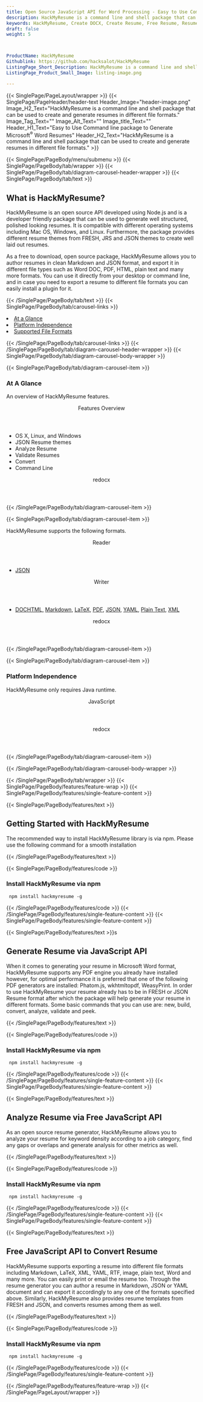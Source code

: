 ```yaml
---
title: Open Source JavaScript API for Word Processing - Easy to Use Command line package to Generate Word
description: HackMyResume is a command line and shell package that can be used to create and generate resumes in different file formats
keywords: HackMyResume, Create DOCX, Create Resume, Free Resume, Resume API, Analyze Resume, Free API, Free APIs, Free JavaScript APIs, Free DOCX APIs, Free DOCX JavaScript API, Open Source JavaScript API, JavaScript APIS, Create DOCX using JavaScript, Convert DOCX using JQuery, Angualr, JS, Free JS API, JS API
draft: false
weight: 5



ProductName: HackMyResume
Githublink: https://github.com/hacksalot/HackMyResume
ListingPage_Short_Description: HackMyResume is a command line and shell package that can be used to create and generate resumes in different file formats.
ListingPage_Product_Small_Image: listing-image.png 

---
```


{{< SinglePage/PageLayout/wrapper >}}
{{< SinglePage/PageHeader/header-text
Header_Image="header-image.png"
Image_H2_Text="HackMyResume is a command line and shell package that can be used to create and generate resumes in different file formats."
Image_Tag_Text=""
Image_Alt_Text=""
Image_title_Text=""
Header_H1_Text="Easy to Use Command line package to Generate Microsoft<sup>®</sup> Word Resumes"
Header_H2_Text="HackMyResume is a command line and shell package that can be used to create and generate resumes in different file formats." >}}

{{< SinglePage/PageBody/menu/submenu >}}
{{< SinglePage/PageBody/tab/wrapper >}}
{{< SinglePage/PageBody/tab/diagram-carousel-header-wrapper >}}
{{< SinglePage/PageBody/tab/text >}}



<h2 class="h2title">What is HackMyResume?</h2>
<p>HackMyResume is an open source API developed using Node.js and is a developer friendly package that can be used to generate well structured, polished looking resumes. It is compatible with different operating systems including Mac OS, Windows, and Linux. Furthermore, the package provides different resume themes from FRESH, JRS and JSON themes to create well laid out resumes.</p>
<p>As a free to download, open source package, HackMyResume allows you to author resumes in clean Markdown and JSON format, and export it in different file types such as Word DOC, PDF, HTML, plain text and many more formats. You can use it directly from your desktop or command line, and in case you need to export a resume to different file formats you can easily install a plugin for it.</p>

{{< /SinglePage/PageBody/tab/text >}}
{{< SinglePage/PageBody/tab/carousel-links >}}

<li data-target="#diagramcarousel" data-slide-to="0"><a href="#">At a Glance</a></li>
<li data-target="#diagramcarousel" data-slide-to="2"><a href="#">Platform Independence</a></li>
<li data-target="#diagramcarousel" data-slide-to="1"><a class="activetab" href="#">Supported File Formats</a></li>


{{< /SinglePage/PageBody/tab/carousel-links >}}
{{< /SinglePage/PageBody/tab/diagram-carousel-header-wrapper >}}
{{< SinglePage/PageBody/tab/diagram-carousel-body-wrapper >}}

{{< SinglePage/PageBody/tab/diagram-carousel-item >}}
<h3>At A Glance</h3>
<p>An overview of HackMyResume features.</p>
<div class="diagram1 d1-poi">
<div class="d1-row">
<div class="d1-col d1-right"><header>Features Overview</header>
<ul>
<li>OS X, Linux, and Windows</li>
<li>JSON Resume themes</li>
<li>Analyze Resume</li>
<li>Validate Resumes</li>
<li>Convert</li>
<li>Command Line</li>
</ul>
</div>
</div>
<!--/row-->
<div class="d1-logo" style="border: none;"><header>redocx</header><footer><small></small></footer></div>
<!--/logo--></div>
<!--/diagram1-->
{{< /SinglePage/PageBody/tab/diagram-carousel-item >}}

{{< SinglePage/PageBody/tab/diagram-carousel-item >}}
<p>HackMyResume supports the following formats.</p>
<div class="diagram1 d2 d1-poi">
<div class="d1-row">
<div class="d1-col d1-left"><header><i class="fa fa-arrows-v"> </i> Reader</header>
<ul>
<li><a href="https://docs.fileformat.com/web/json/">JSON</a></li>
</ul>
</div>
<!--/left-->
<div class="d1-col d1-right"><header><i class="fa fa-long-arrow-down"> </i> Writer</header>
<ul>
<li><a href="https://docs.fileformat.com/word-processing/doc/">DOC</a><a href="https://docs.fileformat.com/web/html/">HTML,</a> <a href="https://docs.fileformat.com/word-processing/md/">Markdown</a>, <a href="https://docs.fileformat.com/page-description-language/tex/">LaTeX</a>, <a href="https://docs.fileformat.com/pdf/">PDF</a>, <a href="https://docs.fileformat.com/web/json/">JSON</a>, <a href="https://docs.fileformat.com/programming/yaml/">YAML</a>, <a href="https://docs.fileformat.com/word-processing/txt/">Plain Text</a>, <a href="https://docs.fileformat.com/web/xml/">XML</a></li>
</ul>
</div>
<!--/right--></div>
<!--/row-->
<div class="d1-logo" style="border: none;"><header>redocx</header><footer><small></small></footer></div>
<!--/logo--></div>
<!--/diagram2-->
{{< /SinglePage/PageBody/tab/diagram-carousel-item >}}

{{< SinglePage/PageBody/tab/diagram-carousel-item >}}
<h3>Platform Independence</h3>
<p>HackMyResume only requires Java runtime.</p>
<div class="diagram1 d1-poi">
<div class="d1-row">
<div class="d1-col d1-left"><header><i class="fa fa-cubes"> </i>JavaScript</header></div>
<!--/left-->
<div class="d1-col d1-right"> </div>
<!--/right--></div>
<!--/row-->
<div class="d1-logo" style="border: none;"><header>redocx</header><footer><small></small></footer></div>
<!--/logo--></div>
<!--/diagram2 -->
{{< /SinglePage/PageBody/tab/diagram-carousel-item >}}

{{< /SinglePage/PageBody/tab/diagram-carousel-body-wrapper >}}

{{< /SinglePage/PageBody/tab/wrapper >}}
{{< SinglePage/PageBody/features/feature-wrap >}}
{{< SinglePage/PageBody/features/single-feature-content >}}

{{< SinglePage/PageBody/features/text >}}
<h2 class="h2title">Getting Started with HackMyResume</h2>
<p>The recommended way to install HackMyResume library is via npm. Please use the following command for a smooth installation</p>
{{< /SinglePage/PageBody/features/text >}}

{{< SinglePage/PageBody/features/code >}}
<h3><strong>Install HackMyResume via npm</strong></h3>
<pre><code class="html"> npm install hackmyresume -g </code></pre>


{{< /SinglePage/PageBody/features/code >}}
{{< /SinglePage/PageBody/features/single-feature-content >}}
{{< SinglePage/PageBody/features/single-feature-content >}}

{{< SinglePage/PageBody/features/text >}}s
<h2 class="h2title">Generate Resume via JavaScript API</h2>
<p>When it comes to generating your resume in Microsoft Word format, HackMyResume supports any PDF engine you already have installed however, for optimal performance it is preferred that one of the following PDF generators are installed: Phatom.js, wkhtmltopdf, WeasyPrint. In order to use HackMyResume your resume already has to be in FRESH or JSON Resume format after which the package will help generate your resume in different formats. Some basic commands that you can use are: new, build, convert, analyze, validate and peek.</p>

{{< /SinglePage/PageBody/features/text >}}

{{< SinglePage/PageBody/features/code >}}
<h3><strong>Install HackMyResume via npm</strong></h3>
<pre><code class="html"> npm install hackmyresume -g </code></pre>



{{< /SinglePage/PageBody/features/code >}}
{{< /SinglePage/PageBody/features/single-feature-content >}}
{{< SinglePage/PageBody/features/single-feature-content >}}

{{< SinglePage/PageBody/features/text >}}
<h2 class="h2title">Analyze Resume via Free JavaScript API</h2>
<p>As an open source resume generator, HackMyResume allows you to analyze your resume for keyword density according to a job category, find any gaps or overlaps and generate analysis for other metrics as well.</p>

{{< /SinglePage/PageBody/features/text >}}

{{< SinglePage/PageBody/features/code >}}
<h3><strong>Install HackMyResume via npm</strong></h3>
<pre><code class="html"> npm install hackmyresume -g </code></pre>

{{< /SinglePage/PageBody/features/code >}}
{{< /SinglePage/PageBody/features/single-feature-content >}}
{{< SinglePage/PageBody/features/single-feature-content >}}

{{< SinglePage/PageBody/features/text >}}
<h2 class="h2title">Free JavaScript API to Convert Resume</h2>
<p>HackMyResume supports exporting a resume into different file formats including Markdown, LaTeX, XML, YAML, RTF, image, plain text, Word and many more. You can easily print or email the resume too. Through the resume generator you can author a resume in Markdown, JSON or YAML document and can export it accordingly to any one of the formats specified above. Similarly, HackMyResume also provides resume templates from FRESH and JSON, and converts resumes among them as well.</p>

{{< /SinglePage/PageBody/features/text >}}

{{< SinglePage/PageBody/features/code >}}
<h3><strong>Install HackMyResume via npm</strong></h3>
<pre><code class="html"> npm install hackmyresume -g </code></pre>

{{< /SinglePage/PageBody/features/code >}}
{{< /SinglePage/PageBody/features/single-feature-content >}}

{{< /SinglePage/PageBody/features/feature-wrap >}}
{{< /SinglePage/PageLayout/wrapper >}}